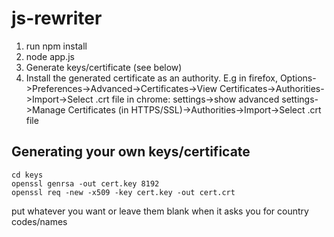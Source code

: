 js-rewriter
===========
1. run npm install
2. node app.js 
3. Generate keys/certificate (see below)
4. Install the generated certificate as an authority.
E.g in firefox, Options->Preferences->Advanced->Certificates->View Certificates->Authorities->Import->Select .crt file
in chrome: settings->show advanced settings->Manage Certificates (in HTTPS/SSL)->Authorities->Import->Select .crt file

Generating your own keys/certificate
------------------------------------

```
cd keys  
openssl genrsa -out cert.key 8192  
openssl req -new -x509 -key cert.key -out cert.crt  
```
put whatever you want or leave them blank when it asks you for country codes/names
